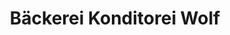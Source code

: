 ---
title: "Bäckerei Konditorei Wolf"
url: /augsburg/baeckerei-konditorei-wolf-zugspitzstrasse/
shop: Bäckerei
---